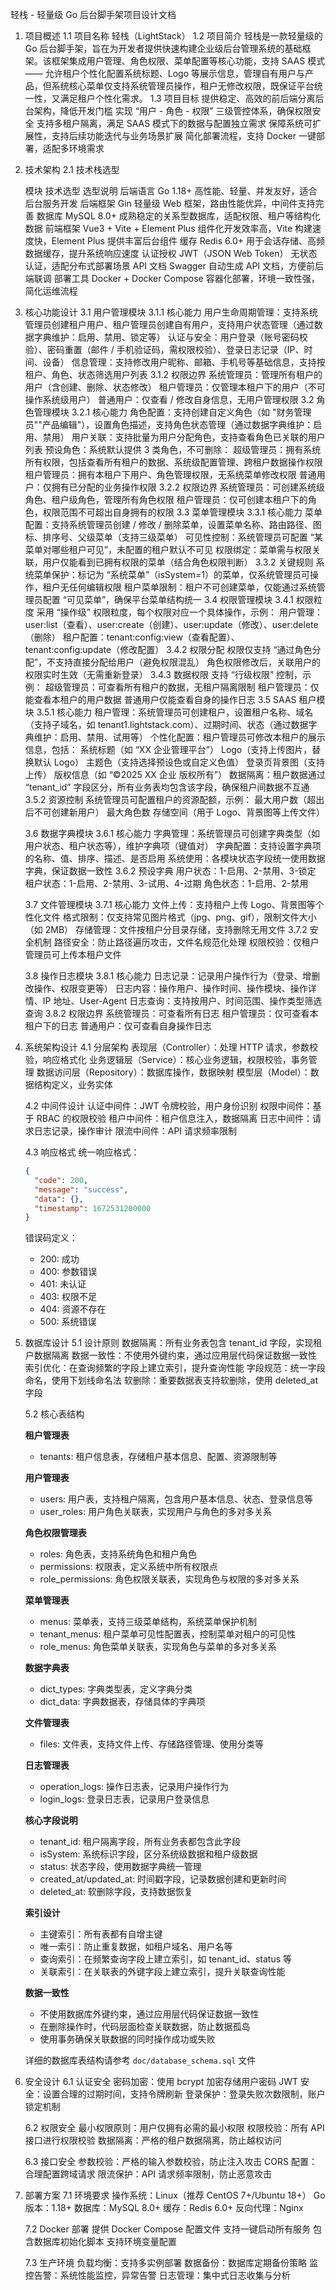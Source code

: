 轻栈 - 轻量级 Go 后台脚手架项目设计文档

1. 项目概述
   1.1 项目名称
   轻栈（LightStack）
   1.2 项目简介
   轻栈是一款轻量级的 Go 后台脚手架，旨在为开发者提供快速构建企业级后台管理系统的基础框架。该框架集成用户管理、角色权限、菜单配置等核心功能，支持 SAAS 模式 —— 允许租户个性化配置系统标题、Logo 等展示信息，管理自有用户与产品，但系统核心菜单仅支持系统管理员操作，租户无修改权限，既保证平台统一性，又满足租户个性化需求。
   1.3 项目目标
   提供稳定、高效的前后端分离后台架构，降低开发门槛
   实现 “用户 - 角色 - 权限” 三级管控体系，确保权限安全
   支持多租户隔离，满足 SAAS 模式下的数据与配置独立需求
   保障系统可扩展性，支持后续功能迭代与业务场景扩展
   简化部署流程，支持 Docker 一键部署，适配多环境需求
2. 技术架构
   2.1 技术栈选型
   
   模块
   技术选型
   选型说明
   后端语言
   Go 1.18+
   高性能、轻量、并发友好，适合后台服务开发
   后端框架
   Gin
   轻量级 Web 框架，路由性能优异，中间件支持完善
   数据库
   MySQL 8.0+
   成熟稳定的关系型数据库，适配权限、租户等结构化数据
   前端框架
   Vue3 + Vite + Element Plus
   组件化开发效率高，Vite 构建速度快，Element Plus 提供丰富后台组件
   缓存
   Redis 6.0+
   用于会话存储、高频数据缓存，提升系统响应速度
   认证授权
   JWT（JSON Web Token）
   无状态认证，适配分布式部署场景
   API 文档
   Swagger
   自动生成 API 文档，方便前后端联调
   部署工具
   Docker + Docker Compose
   容器化部署，环境一致性强，简化运维流程
   
3. 核心功能设计
   3.1 用户管理模块
   3.1.1 核心能力
   用户生命周期管理：支持系统管理员创建租户用户、租户管理员创建自有用户，支持用户状态管理（通过数据字典维护：启用、禁用、锁定等）
   认证与安全：用户登录（账号密码校验）、密码重置（邮件 / 手机验证码，需权限校验）、登录日志记录（IP、时间、设备）
   信息管理：支持修改用户昵称、邮箱、手机号等基础信息，支持按租户、角色、状态筛选用户列表
   3.1.2 权限边界
   系统管理员：管理所有租户的用户（含创建、删除、状态修改）
   租户管理员：仅管理本租户下的用户（不可操作系统级用户）
   普通用户：仅查看 / 修改自身信息，无用户管理权限
   3.2 角色管理模块
   3.2.1 核心能力
   角色配置：支持创建自定义角色（如 "财务管理员""产品编辑"），设置角色描述，支持角色状态管理（通过数据字典维护：启用、禁用）
   用户关联：支持批量为用户分配角色，支持查看角色已关联的用户列表
   预设角色：系统默认提供 3 类角色，不可删除：
   超级管理员：拥有系统所有权限，包括查看所有租户的数据、系统级配置管理、跨租户数据操作权限
   租户管理员：拥有本租户下用户、角色管理权限，无系统菜单修改权限
   普通用户：仅拥有已分配的业务操作权限
   3.2.2 权限边界
   系统管理员：可创建系统级角色、租户级角色，管理所有角色权限
   租户管理员：仅可创建本租户下的角色，权限范围不可超出自身拥有的权限
   3.3 菜单管理模块
   3.3.1 核心能力
   菜单配置：支持系统管理员创建 / 修改 / 删除菜单，设置菜单名称、路由路径、图标、排序号、父级菜单（支持三级菜单）
   可见性控制：系统管理员可配置 “某菜单对哪些租户可见”，未配置的租户默认不可见
   权限绑定：菜单需与权限关联，用户仅能看到已拥有权限的菜单（结合角色权限判断）
   3.3.2 关键规则
   系统菜单保护：标记为 “系统菜单”（isSystem=1）的菜单，仅系统管理员可操作，租户无任何编辑权限
   租户菜单限制：租户不可创建菜单，仅能通过系统管理员配置 “可见菜单”，确保平台菜单结构统一
   3.4 权限管理模块
   3.4.1 权限粒度
   采用 “操作级” 权限粒度，每个权限对应一个具体操作，示例：
   用户管理：user:list（查看）、user:create（创建）、user:update（修改）、user:delete（删除）
   租户配置：tenant:config:view（查看配置）、tenant:config:update（修改配置）
   3.4.2 权限分配
   权限仅支持 “通过角色分配”，不支持直接分配给用户（避免权限混乱）
   角色权限修改后，关联用户的权限实时生效（无需重新登录）
   3.4.3 数据权限
   支持 “行级权限” 控制，示例：
   超级管理员：可查看所有租户的数据，无租户隔离限制
   租户管理员：仅能查看本租户的用户数据
   普通用户仅能查看自身的操作日志
   3.5 SAAS 租户模块
   3.5.1 核心能力
   租户管理：系统管理员可创建租户，设置租户名称、域名（支持子域名，如 tenant1.lightstack.com）、过期时间、状态（通过数据字典维护：启用、禁用、试用等）
   个性化配置：租户管理员可修改本租户的展示信息，包括：
   系统标题（如 “XX 企业管理平台”）
   Logo（支持上传图片，替换默认 Logo）
   主题色（支持选择预设色或自定义色值）
   登录页背景图（支持上传）
   版权信息（如 “©2025 XX 企业 版权所有”）
   数据隔离：租户数据通过 “tenant_id” 字段区分，所有业务表均包含该字段，确保租户间数据不互通
   3.5.2 资源控制
   系统管理员可配置租户的资源配额，示例：
   最大用户数（超出后不可创建新用户）
   最大角色数
   存储空间（用于 Logo、背景图等上传文件）

   3.6 数据字典模块
   3.6.1 核心能力
   字典管理：系统管理员可创建字典类型（如用户状态、租户状态等），维护字典项（键值对）
   字典配置：支持设置字典项的名称、值、排序、描述、是否启用
   系统使用：各模块状态字段统一使用数据字典，保证数据一致性
   3.6.2 预设字典
   用户状态：1-启用、2-禁用、3-锁定
   租户状态：1-启用、2-禁用、3-试用、4-过期
   角色状态：1-启用、2-禁用

   3.7 文件管理模块
   3.7.1 核心能力
   文件上传：支持租户上传 Logo、背景图等个性化文件
   格式限制：仅支持常见图片格式（jpg、png、gif），限制文件大小（如 2MB）
   存储管理：文件按租户分目录存储，支持删除无用文件
   3.7.2 安全机制
   路径安全：防止路径遍历攻击，文件名规范化处理
   权限校验：仅租户管理员可上传本租户文件

   3.8 操作日志模块
   3.8.1 核心能力
   日志记录：记录用户操作行为（登录、增删改操作、权限变更等）
   日志内容：操作用户、操作时间、操作模块、操作详情、IP 地址、User-Agent
   日志查询：支持按用户、时间范围、操作类型筛选查询
   3.8.2 权限边界
   系统管理员：可查看所有日志
   租户管理员：仅可查看本租户下的日志
   普通用户：仅可查看自身操作日志

4. 系统架构设计
   4.1 分层架构
   表现层（Controller）：处理 HTTP 请求，参数校验，响应格式化
   业务逻辑层（Service）：核心业务逻辑，权限校验，事务管理
   数据访问层（Repository）：数据库操作，数据映射
   模型层（Model）：数据结构定义，业务实体

   4.2 中间件设计
   认证中间件：JWT 令牌校验，用户身份识别
   权限中间件：基于 RBAC 的权限校验
   租户中间件：租户信息注入，数据隔离
   日志中间件：请求日志记录，操作审计
   限流中间件：API 请求频率限制

   4.3 响应格式
   统一响应格式：
   ```json
   {
     "code": 200,
     "message": "success",
     "data": {},
     "timestamp": 1672531200000
   }
   ```
   错误码定义：
   - 200: 成功
   - 400: 参数错误
   - 401: 未认证
   - 403: 权限不足
   - 404: 资源不存在
   - 500: 系统错误

5. 数据库设计
   5.1 设计原则
   数据隔离：所有业务表包含 tenant_id 字段，实现租户数据隔离
   数据一致性：不使用外键约束，通过应用层代码保证数据一致性
   索引优化：在查询频繁的字段上建立索引，提升查询性能
   字段规范：统一字段命名，使用下划线命名法
   软删除：重要数据表支持软删除，使用 deleted_at 字段

   5.2 核心表结构

   **租户管理表**
   - tenants: 租户信息表，存储租户基本信息、配置、资源限制等

   **用户管理表**
   - users: 用户表，支持租户隔离，包含用户基本信息、状态、登录信息等
   - user_roles: 用户角色关联表，实现用户与角色的多对多关系

   **角色权限管理表**
   - roles: 角色表，支持系统角色和租户角色
   - permissions: 权限表，定义系统中所有权限点
   - role_permissions: 角色权限关联表，实现角色与权限的多对多关系

   **菜单管理表**
   - menus: 菜单表，支持三级菜单结构，系统菜单保护机制
   - tenant_menus: 租户菜单可见性配置表，控制菜单对租户的可见性
   - role_menus: 角色菜单关联表，实现角色与菜单的多对多关系

   **数据字典表**
   - dict_types: 字典类型表，定义字典分类
   - dict_data: 字典数据表，存储具体的字典项

   **文件管理表**
   - files: 文件表，支持文件上传、存储路径管理、使用分类等

   **日志管理表**
   - operation_logs: 操作日志表，记录用户操作行为
   - login_logs: 登录日志表，记录用户登录信息

   **核心字段说明**
   - tenant_id: 租户隔离字段，所有业务表都包含此字段
   - isSystem: 系统标识字段，区分系统级数据和租户级数据
   - status: 状态字段，使用数据字典统一管理
   - created_at/updated_at: 时间戳字段，记录数据创建和更新时间
   - deleted_at: 软删除字段，支持数据恢复

   **索引设计**
   - 主键索引：所有表都有自增主键
   - 唯一索引：防止重复数据，如租户域名、用户名等
   - 查询索引：在频繁查询字段上建立索引，如 tenant_id、status 等
   - 关联索引：在关联表的外键字段上建立索引，提升关联查询性能

   **数据一致性**
   - 不使用数据库外键约束，通过应用层代码保证数据一致性
   - 在删除操作时，代码层面检查关联数据，防止数据孤岛
   - 使用事务确保关联数据的同时操作成功或失败

   详细的数据库表结构请参考 `doc/database_schema.sql` 文件

6. 安全设计
   6.1 认证安全
   密码加密：使用 bcrypt 加密存储用户密码
   JWT 安全：设置合理的过期时间，支持令牌刷新
   登录保护：登录失败次数限制，账户锁定机制

   6.2 权限安全
   最小权限原则：用户仅拥有必需的最小权限
   权限校验：所有 API 接口进行权限校验
   数据隔离：严格的租户数据隔离，防止越权访问

   6.3 接口安全
   参数校验：严格的输入参数校验，防止注入攻击
   CORS 配置：合理配置跨域请求
   限流保护：API 请求频率限制，防止恶意攻击

7. 部署方案
   7.1 环境要求
   操作系统：Linux（推荐 CentOS 7+/Ubuntu 18+）
   Go 版本：1.18+
   数据库：MySQL 8.0+
   缓存：Redis 6.0+
   反向代理：Nginx

   7.2 Docker 部署
   提供 Docker Compose 配置文件
   支持一键启动所有服务
   包含数据库初始化脚本
   支持环境变量配置

   7.3 生产环境
   负载均衡：支持多实例部署
   数据备份：数据库定期备份策略
   监控告警：系统性能监控，异常告警
   日志管理：集中式日志收集与分析